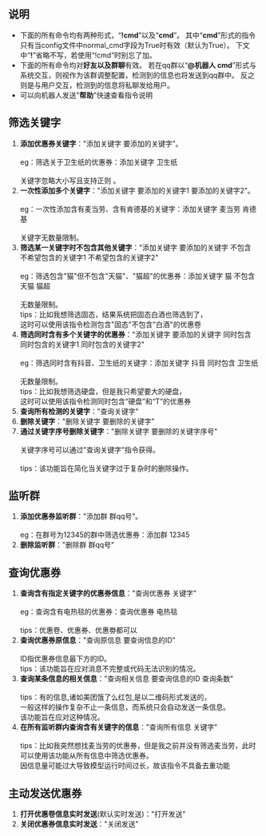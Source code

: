 ## 说明

- 下面的所有命令均有两种形式，“**!cmd**”以及“**cmd**”。
  其中“**cmd**”形式的指令只有当config文件中normal_cmd字段为True时有效（默认为True）。
  下文中“**!**”省略不写，若使用“!cmd”时别忘了加。
- 下面的所有命令均对**好友以及群聊**有效。
  若在qq群以“**@机器人 cmd**”形式与系统交互，则视作为该群调整配置，检测到的信息也将发送到qq群中。
  反之则是与用户交互，检测到的信息将私聊发给用户。
- 可以向机器人发送"**帮助**"快速查看指令说明

## 筛选关键字

1. **添加优惠券关键字**："添加关键字 要添加的关键字"。<br/>  
   eg：筛选关于卫生纸的优惠券：添加关键字 卫生纸<br/>  
   关键字忽略大小写且支持正则 。
2. **一次性添加多个关键字**："添加关键字 要添加的关键字1 要添加的关键字2"。<br/>  
   eg：一次性添加含有麦当劳、含有肯德基的关键字：添加关键字 麦当劳 肯德基<br/>  
   关键字无数量限制。
3. **筛选某一关键字时不包含其他关键字**："添加关键字 要添加的关键字 不包含 不希望包含的关键字1
   不希望包含的关键字2"<br/>  
   eg：筛选包含"猫"但不包含"天猫"、"猫超"的优惠券：添加关键字 猫 不包含 天猫 猫超<br/>  
   无数量限制。<br/>
   tips：比如我想筛选固态，结果系统把固态白酒也筛选到了，<br/>
   这时可以使用该指令检测包含"固态"不包含"白酒"的优惠卷
4. **筛选同时含有多个关键字的优惠券**："添加关键字 要添加的关键字 同时包含 同时包含的关键字1 同时包含的关键字2"<br/>  
   eg：筛选同时含有抖音、卫生纸的关键字：添加关键字 抖音 同时包含 卫生纸<br/>  
   无数量限制。<br/>
   tips：比如我想筛选硬盘，但是我只希望要大的硬盘，<br/>
   这时可以使用该指令检测同时包含“硬盘”和“T”的优惠券
5. **查询所有检测的关键字**："查询关键字"
6. **删除关键字**："删除关键字 要删除的关键字"
7. **通过关键字序号删除关键字**："删除关键字 要删除的关键字序号"<br/>  
   关键字序号可以通过"查询关键字"指令获得。<br/>  
   tips：该功能旨在简化当关键字过于复杂时的删除操作。

## 监听群

1. **添加优惠券监听群**："添加群 群qq号"。<br/>  
   eg：在群号为12345的群中筛选优惠券：添加群 12345
2. **删除监听群**："删除群 群qq号"

## 查询优惠券

1. **查询含有指定关键字的优惠券信息**："查询优惠券 关键字"<br/>  
   eg：查询含有电热毯的优惠券：查询优惠券 电热毯<br/>  
   tips：优惠卷、优惠券、优惠劵都可以
2. **查询优惠券原信息**："查询原信息 要查询信息的ID"<br/>  
   ID指优惠券信息最下方的ID。<br/>
   tips：该功能旨在应对消息不完整或代码无法识别的情况。
3. **查询某条信息的相关信息**："查询相关信息 要查询信息的ID 查询条数"<br/>  
   tips：有的信息,诸如美团饿了么红包,是以二维码形式发送的，<br/>
   一般这样的操作复杂不止一条信息，而系统只会自动发送一条信息。<br/>
   该功能旨在应对这种情况。
4. **在所有监听群内查询含有关键字的信息**："查询所有信息 关键字"<br/>  
   tips：比如我突然想找麦当劳的优惠券，但是我之前并没有筛选麦当劳，此时可以使用该功能从所有信息中筛选优惠券。<br/>
   因信息量可能过大导致模型运行时间过长，故该指令不具备去重功能

## 主动发送优惠券

1. **打开优惠卷信息实时发送**(默认实时发送)："打开发送"
2. **关闭优惠券信息实时发送**："关闭发送"